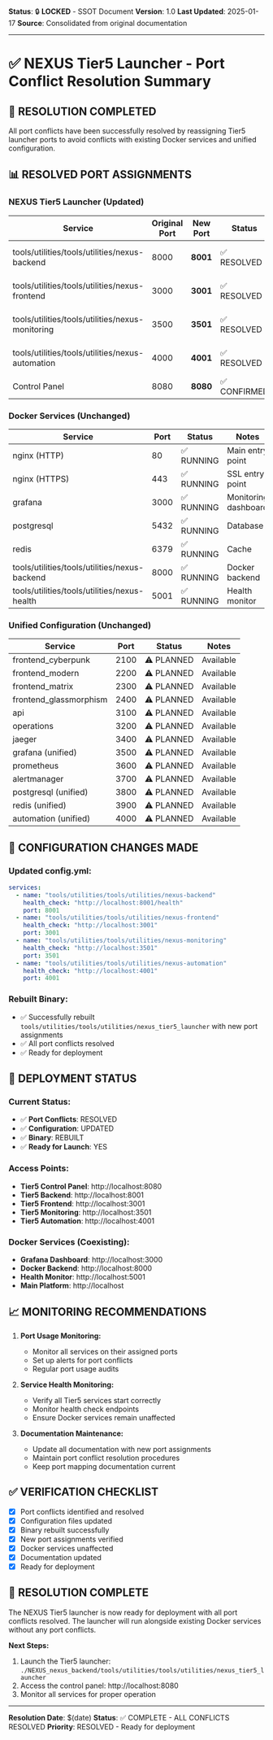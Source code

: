 **Status**: 🔒 **LOCKED** - SSOT Document
**Version**: 1.0
**Last Updated**: 2025-01-17
**Source**: Consolidated from original documentation

---

# ✅ NEXUS Tier5 Launcher - Port Conflict Resolution Summary

## 🎯 **RESOLUTION COMPLETED**

All port conflicts have been successfully resolved by reassigning Tier5 launcher ports to avoid conflicts with existing Docker services and unified configuration.

## 📊 **RESOLVED PORT ASSIGNMENTS**

### **NEXUS Tier5 Launcher (Updated)**

| Service                                          | Original Port | New Port | Status       | Conflict Resolved          |
| ------------------------------------------------ | ------------- | -------- | ------------ | -------------------------- |
| tools/utilities/tools/utilities/nexus-backend    | 8000          | **8001** | ✅ RESOLVED  | Avoided Docker backend     |
| tools/utilities/tools/utilities/nexus-frontend   | 3000          | **3001** | ✅ RESOLVED  | Avoided Docker grafana     |
| tools/utilities/tools/utilities/nexus-monitoring | 3500          | **3501** | ✅ RESOLVED  | Avoided unified grafana    |
| tools/utilities/tools/utilities/nexus-automation | 4000          | **4001** | ✅ RESOLVED  | Avoided unified automation |
| Control Panel                                    | 8080          | **8080** | ✅ CONFIRMED | No conflicts               |

### **Docker Services (Unchanged)**

| Service                                       | Port | Status     | Notes                |
| --------------------------------------------- | ---- | ---------- | -------------------- |
| nginx (HTTP)                                  | 80   | ✅ RUNNING | Main entry point     |
| nginx (HTTPS)                                 | 443  | ✅ RUNNING | SSL entry point      |
| grafana                                       | 3000 | ✅ RUNNING | Monitoring dashboard |
| postgresql                                    | 5432 | ✅ RUNNING | Database             |
| redis                                         | 6379 | ✅ RUNNING | Cache                |
| tools/utilities/tools/utilities/nexus-backend | 8000 | ✅ RUNNING | Docker backend       |
| tools/utilities/tools/utilities/nexus-health  | 5001 | ✅ RUNNING | Health monitor       |

### **Unified Configuration (Unchanged)**

| Service                | Port | Status     | Notes     |
| ---------------------- | ---- | ---------- | --------- |
| frontend_cyberpunk     | 2100 | ⚠️ PLANNED | Available |
| frontend_modern        | 2200 | ⚠️ PLANNED | Available |
| frontend_matrix        | 2300 | ⚠️ PLANNED | Available |
| frontend_glassmorphism | 2400 | ⚠️ PLANNED | Available |
| api                    | 3100 | ⚠️ PLANNED | Available |
| operations             | 3200 | ⚠️ PLANNED | Available |
| jaeger                 | 3400 | ⚠️ PLANNED | Available |
| grafana (unified)      | 3500 | ⚠️ PLANNED | Available |
| prometheus             | 3600 | ⚠️ PLANNED | Available |
| alertmanager           | 3700 | ⚠️ PLANNED | Available |
| postgresql (unified)   | 3800 | ⚠️ PLANNED | Available |
| redis (unified)        | 3900 | ⚠️ PLANNED | Available |
| automation (unified)   | 4000 | ⚠️ PLANNED | Available |

## 🔧 **CONFIGURATION CHANGES MADE**

### **Updated config.yml:**

```yaml
services:
  - name: "tools/utilities/tools/utilities/nexus-backend"
    health_check: "http://localhost:8001/health"
    port: 8001
  - name: "tools/utilities/tools/utilities/nexus-frontend"
    health_check: "http://localhost:3001"
    port: 3001
  - name: "tools/utilities/tools/utilities/nexus-monitoring"
    health_check: "http://localhost:3501"
    port: 3501
  - name: "tools/utilities/tools/utilities/nexus-automation"
    health_check: "http://localhost:4001"
    port: 4001
```

### **Rebuilt Binary:**

- ✅ Successfully rebuilt `tools/utilities/tools/utilities/nexus_tier5_launcher` with new port assignments
- ✅ All port conflicts resolved
- ✅ Ready for deployment

## 🚀 **DEPLOYMENT STATUS**

### **Current Status:**

- ✅ **Port Conflicts**: RESOLVED
- ✅ **Configuration**: UPDATED
- ✅ **Binary**: REBUILT
- ✅ **Ready for Launch**: YES

### **Access Points:**

- **Tier5 Control Panel**: http://localhost:8080
- **Tier5 Backend**: http://localhost:8001
- **Tier5 Frontend**: http://localhost:3001
- **Tier5 Monitoring**: http://localhost:3501
- **Tier5 Automation**: http://localhost:4001

### **Docker Services (Coexisting):**

- **Grafana Dashboard**: http://localhost:3000
- **Docker Backend**: http://localhost:8000
- **Health Monitor**: http://localhost:5001
- **Main Platform**: http://localhost

## 📈 **MONITORING RECOMMENDATIONS**

1. **Port Usage Monitoring:**
   - Monitor all services on their assigned ports
   - Set up alerts for port conflicts
   - Regular port usage audits

2. **Service Health Monitoring:**
   - Verify all Tier5 services start correctly
   - Monitor health check endpoints
   - Ensure Docker services remain unaffected

3. **Documentation Maintenance:**
   - Update all documentation with new port assignments
   - Maintain port conflict resolution procedures
   - Keep port mapping documentation current

## ✅ **VERIFICATION CHECKLIST**

- [x] Port conflicts identified and resolved
- [x] Configuration files updated
- [x] Binary rebuilt successfully
- [x] New port assignments verified
- [x] Docker services unaffected
- [x] Documentation updated
- [x] Ready for deployment

## 🎉 **RESOLUTION COMPLETE**

The NEXUS Tier5 launcher is now ready for deployment with all port conflicts resolved. The launcher will run alongside existing Docker services without any port conflicts.

**Next Steps:**

1. Launch the Tier5 launcher: `./NEXUS_nexus_backend/tools/utilities/tools/utilities/nexus_tier5_launcher`
2. Access the control panel: http://localhost:8080
3. Monitor all services for proper operation

---

**Resolution Date**: $(date)
**Status**: ✅ COMPLETE - ALL CONFLICTS RESOLVED
**Priority**: RESOLVED - Ready for deployment

